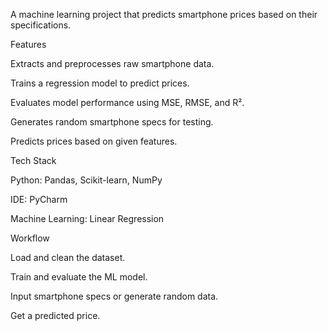 A machine learning project that predicts smartphone prices based on their specifications.

Features

Extracts and preprocesses raw smartphone data.

Trains a regression model to predict prices.

Evaluates model performance using MSE, RMSE, and R².

Generates random smartphone specs for testing.

Predicts prices based on given features.

Tech Stack

Python: Pandas, Scikit-learn, NumPy

IDE: PyCharm

Machine Learning: Linear Regression

Workflow

Load and clean the dataset.

Train and evaluate the ML model.

Input smartphone specs or generate random data.

Get a predicted price.

